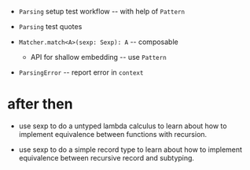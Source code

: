 - `Parsing` setup test workflow -- with help of `Pattern`
- `Parsing` test quotes

- `Matcher.match<A>(sexp: Sexp): A` -- composable

  - API for shallow embedding -- use `Pattern`

- `ParsingError` -- report error in `context`

# after then

- use sexp to do a untyped lambda calculus
  to learn about how to implement equivalence
  between functions with recursion.

- use sexp to do a simple record type
  to learn about how to implement equivalence
  between recursive record and subtyping.
